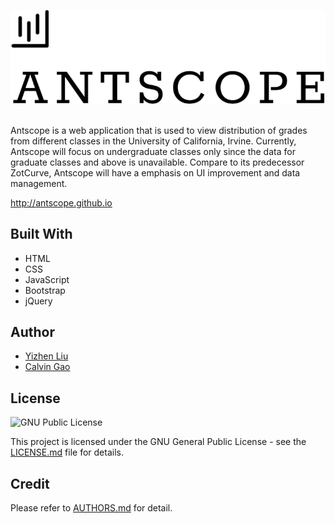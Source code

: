 ![](./images/logo_readme.svg)

<br>
Antscope is a web application that is used to view distribution of grades from different classes in the University of California, Irvine. Currently, Antscope will focus on undergraduate classes only since the data for graduate classes and above is unavailable. Compare to its predecessor ZotCurve, Antscope will have a emphasis on UI improvement and data management. 

http://antscope.github.io

## Built With
* HTML
* CSS
* JavaScript
* Bootstrap
* jQuery

## Author
* [Yizhen Liu](https://github.com/imliuyzh)
* [Calvin Gao](https://github.com/calvin-gao)

## License
![](https://www.gnu.org/graphics/gplv3-or-later.svg "GNU Public License")

This project is licensed under the GNU General Public License - see the [LICENSE.md](LICENSE) file for details.

## Credit
Please refer to [AUTHORS.md](AUTHORS.md) for detail.
